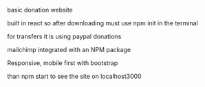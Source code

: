 basic donation website

built in react so after downloading must use npm init in the terminal

for transfers it is using paypal donations

mailchimp integrated with an NPM package

Responsive, mobile first with bootstrap

than npm start to see the site on localhost3000
